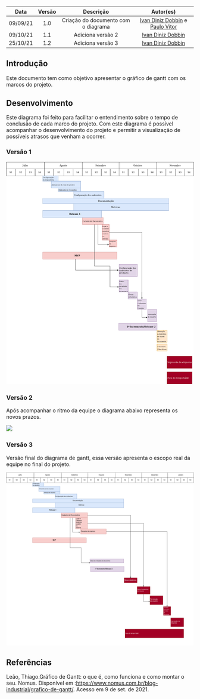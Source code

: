 | Data | Versão | Descrição | Autor(es)|
|:----:|:------:|:---------:|:--------:|
| 09/09/21 | 1.0 | Criação do documento com o diagrama | [Ivan Diniz Dobbin](https://github.com/darmsDD) e [Paulo Vítor]((https://github.com/PauloVitorRocha)) |
| 09/10/21 | 1.1 | Adiciona versão 2 | [Ivan Diniz Dobbin](https://github.com/darmsDD)
| 25/10/21 | 1.2 | Adiciona versão 3 | [Ivan Diniz Dobbin](https://github.com/darmsDD)

## Introdução
Este documento tem como objetivo apresentar o gráfico de gantt com os marcos do projeto.

## Desenvolvimento
Este diagrama foi feito para facilitar o entendimento sobre o tempo de conclusão de cada marco do projeto.
Com este diagrama é possível acompanhar o desenvolvimento do projeto e permitir a visualização de possíveis atrasos que venham a ocorrer.

### Versão 1

[![](imagens/gantt.png)](imagens/gantt.png)


### Versão 2
Após acompanhar o ritmo da equipe o diagrama abaixo representa os novos prazos.

[![](imagens/ganttV2.png)](imagens/ganttV2.png)

### Versão 3
Versão final do diagrama de gantt, essa versão apresenta o escopo real da equipe no final do projeto.

[![](imagens/ganttV3.png)](imagens/ganttV3.png)


## Referências
Leão, Thiago.Gráfico de Gantt: o que é, como funciona e como montar o seu. Nomus. Disponível em :<https://www.nomus.com.br/blog-industrial/grafico-de-gantt/>. Acesso em 9 de set. de 2021.
